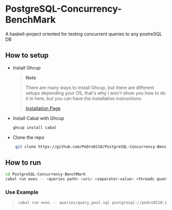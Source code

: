 # PostgreSQL-Concurrency-BenchMark

A haskell-project oriented for testing concurrent queries to any postreSQL DB

## How to setup

- Install Ghcup
   > **Note**
   >
   > There are many ways to install Ghcup, but there are different setups depending your OS,
   > that's why I won't show you how to do it in here, but you can have the installation instructions:
   >
   > [Installation Page](https://www.haskell.org/ghcup/install/)
>
- Install Cabal with Ghcup

   ```bash
   ghcup install cabal
   ```

- Clone the repo

  ```bash
   git clone https://github.com/PeDro0210/PostgreSQL-Concurrency-BenchMark.git
  ```

## How to run

```bash
cd PostgreSQL-Concurrency-BenchMark
cabal run exes -- <queries path> <uri> <separator-value> <threads quantity>
```

### Use Example

>``` bash
>cabal run exes -- queries/query_pool.sql postgresql://pedro0210:idunno_com@localhost:5432/db - 30
>```
